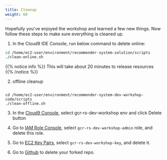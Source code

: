 ```yaml
---
title: Cleanup
weight: 60
---
```


Hopefully you’ve enjoyed the workshop and learned a few new things. Now follow these steps to make sure everything is cleaned up.

1. In the Cloud9 IDE Console, run below command to delete online:
```sh
cd /home/ec2-user/environment/recommender-system-solution/scripts
./clean-online.sh
```

{{% notice info %}}
This will take about 20 minutes to release resources
{{% /notice %}}

2. offline cleanup
``` 

cd /home/ec2-user/environment/recommender-system-dev-workshop-code/scripts
./clean-offline.sh

```

3. In the [Cloud9 Console](https://ap-northeast-1.console.aws.amazon.com/cloud9/home?region=ap-northeast-1#), select gcr-rs-dev-workshop env and click Delete button

4. Go to [IAM Role Console](https://console.aws.amazon.com/iam/home#/roles), select `gcr-rs-dev-workshop-admin` role, and delete this role.

5. Go to [EC2 Key Pairs](https://ap-northeast-1.console.aws.amazon.com/ec2/v2/home?region=ap-northeast-1#KeyPairs:search=gcr-rs-dev-workshop-key), select `gcr-rs-dev-workshop-key`, and delete it.

6. Go to [Github]() to delete your forked repo.

